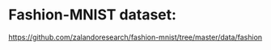 # Fashion-MNIST dataset:

https://github.com/zalandoresearch/fashion-mnist/tree/master/data/fashion
